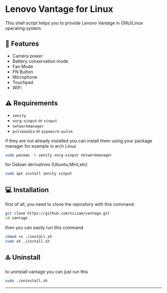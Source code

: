 # Lenovo Vantage for Linux
This shell script helps you to provide Lenovo Vantage in GNU/Linux operating system.

## :rocket: Features
* Camera power
* Battery conservation mode
* Fan Mode
* FN Button
* Microphone
* Touchpad
* WiFi

## :warning: Requirements
* `zenity`
* `xorg-xinput` or `xinput`
* `networkmanager`
* `pulseaudio` or `pipewire-pulse`


if they are not already installed you can install them using your package manager for example in arch Linux
```bash
sudo pacman -S zenity xorg-xinput networkmanager
``` 
for Debian derivatives (Ubuntu,Mint,etc)
```bash
sudo apt install zenity xinput
```
## :computer: Installation

first of all, you need to clone the repository with this command:
```bash
git clone https://github.com/niizam/vantage.git
cd vantage
```
then you can easily run this command

```bash
chmod +x ./install.sh
sudo sh ./install.sh
```

## :hotsprings: Uninstall
to uninstall vantage you can just run this

```bash
sudo ./uninstall.sh
```

---
